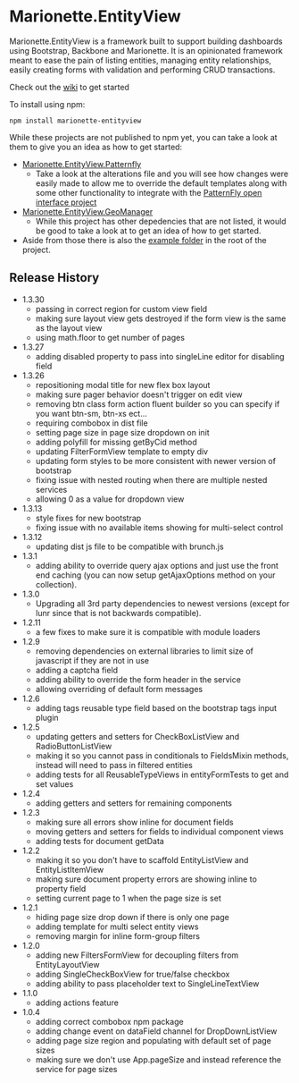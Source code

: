 # Marionette.EntityView

Marionette.EntityView is a framework built to support building dashboards using Bootstrap, Backbone and Marionette. It is an opinionated framework meant to ease the pain of listing entities, managing entity relationships, easily creating forms with validation and performing CRUD transactions.

Check out the [wiki](https://github.com/ssinno28/Marionette.EntityView/wiki) to get started

To install using npm:

```
npm install marionette-entityview
```

While these projects are not published to npm yet, you can take a look at them to give you an idea as how to get started:

* [Marionette.EntityView.Patternfly](https://github.com/ssinno28/Marionette.EntityView.Patternfly)
  * Take a look at the alterations file and you will see how changes were easily made to allow me to override the default templates along with some other functionality to integrate with the [PatternFly open interface project](https://www.patternfly.org/)
* [Marionette.EntityView.GeoManager](https://github.com/ssinno28/Marionette.EntityView.GeoManager)
  * While this project has other depedencies that are not listed, it would be good to take a look at to get an idea of how to get started.
* Aside from those there is also the [example folder](https://github.com/ssinno28/Marionette.EntityView/tree/master/example) in the root of the project.

## Release History
* 1.3.30
  * passing in correct region for custom view field
  * making sure layout view gets destroyed if the form view is the same as the layout view
  * using math.floor to get number of pages
* 1.3.27
  * adding disabled property to pass into singleLine editor for disabling field
* 1.3.26
  * repositioning modal title for new flex box layout
  * making sure pager behavior doesn't trigger on edit view
  * removing btn class form action fluent builder so you can specify if you want btn-sm, btn-xs ect...
  * requiring combobox in dist file
  * setting page size in page size dropdown on init
  * adding polyfill for missing getByCid method
  * updating FilterFormView template to empty div
  * updating form styles to be more consistent with newer version of bootstrap
  * fixing issue with nested routing when there are multiple nested services
  * allowing 0 as a value for dropdown view
* 1.3.13
  * style fixes for new bootstrap 
  * fixing issue with no available items showing for multi-select control
* 1.3.12
  * updating dist js file to be compatible with brunch.js
* 1.3.1
  * adding ability to override query ajax options and just use the front end caching (you can now setup getAjaxOptions method on your collection).
* 1.3.0
  * Upgrading all 3rd party dependencies to newest versions (except for lunr since that is not backwards compatible).
* 1.2.11
  * a few fixes to make sure it is compatible with module loaders
* 1.2.9
  * removing dependencies on external libraries to limit size of javascript if they are not in use
  * adding a captcha field 
  * adding ability to override the form header in the service
  * allowing overriding of default form messages
* 1.2.6
  * adding tags reusable type field based on the bootstrap tags input plugin
* 1.2.5
  * updating getters and setters for CheckBoxListView and RadioButtonListView
  * making it so you cannot pass in conditionals to FieldsMixin methods, instead will need to pass in filtered entities
  * adding tests for all ReusableTypeViews in entityFormTests to get and set values
* 1.2.4
  * adding getters and setters for remaining components
* 1.2.3
  * making sure all errors show inline for document fields
  * moving getters and setters for fields to individual component views
  * adding tests for document getData
* 1.2.2
  * making it so you don't have to scaffold EntityListView and EntityListItemView
  * making sure document property errors are showing inline to property field
  * setting current page to 1 when the page size is set
* 1.2.1
  * hiding page size drop down if there is only one page
  * adding template for multi select entity views
  * removing margin for inline form-group filters
* 1.2.0
  * adding new FiltersFormView for decoupling filters from EntityLayoutView
  * adding SingleCheckBoxView for true/false checkbox
  * adding ability to pass placeholder text to SingleLineTextView
* 1.1.0 
  * adding actions feature  
* 1.0.4
  * adding correct combobox npm package
  * adding change event on dataField channel for DropDownListView
  * adding page size region and populating with default set of page sizes
  * making sure we don't use App.pageSize and instead reference the service for page sizes
